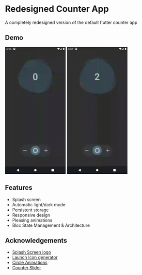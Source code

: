 # Redesigned Counter App

A completely redesigned version of the default flutter counter app

## Demo

<p float="left">
    <img src="doc/counter_demo.gif" width="200" />
    <img src="doc/theme_demo.gif" width="200" />
</p>

## Features

- Splash screen
- Automatic light/dark mode
- Persistent storage
- Responsive design
- Pleasing animations
- Bloc State Management & Architecture
## Acknowledgements

- [Splash Screen logo](https://images-workbench.99static.com/5YIKXcY4VWeqd0DT5Krjr1PQ_Bk=/http://s3.amazonaws.com/projects-files/45/4533/453333/bbafb77d-c3db-4467-9fea-91e68b20fe47.jpg)
- [Launch Icon generator](https://romannurik.github.io/AndroidAssetStudio/icons-launcher.html#foreground.type=clipart&foreground.clipart=access_alarms&foreground.space.trim=1&foreground.space.pad=0.25&foreColor=rgba(96%2C%20125%2C%20139%2C%200)&backColor=rgb(255%2C%20255%2C%20255)&crop=0&backgroundShape=circle&effects=elevate&name=ic_launcher)
- [Circle Animations](https://flare.rive.app/a/LiquidatorCoder/files/flare/circle-avatar-animation)
- [Counter Slider](https://github.com/Rahiche/stepper_touch)
